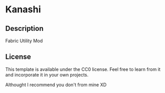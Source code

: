 # Kanashi

## Description

Fabric Utility Mod

## License

This template is available under the CC0 license. Feel free to learn from it and incorporate it in your own projects. 

Althought I recommend you don't from mine XD
